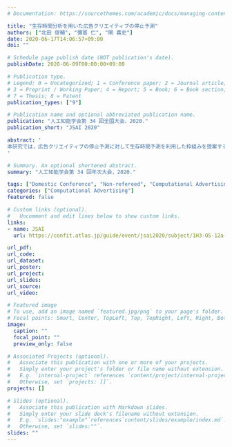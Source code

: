 ```yaml
---
# Documentation: https://sourcethemes.com/academic/docs/managing-content/

title: "生存時間分析を用いた広告クリエイティブの停止予測"
authors: ["北田 俊輔", "彌冨 仁", "関 喜史"]
date: 2020-06-17T14:06:57+09:00
doi: ""

# Schedule page publish date (NOT publication's date).
publishDate: 2020-06-09T00:00:00+09:00

# Publication type.
# Legend: 0 = Uncategorized; 1 = Conference paper; 2 = Journal article;
# 3 = Preprint / Working Paper; 4 = Report; 5 = Book; 6 = Book section;
# 7 = Thesis; 8 = Patent
publication_types: ["9"]

# Publication name and optional abbreviated publication name.
publication: "人工知能学会第 34 回全国大会，2020."
publication_short: "JSAI 2020"

abstract: '
本研究では，広告クリエイティブの停止予測に対して生存時間予測を利用した枠組みを提案する．広告クリエイティブの停止は配信効果の高いクリエイティブを選択するために重要なプロセスであるが支援する研究は未だ少ない．そこで深層学習を元にした広告クリエイティブを構成するさまざまな特徴量を考慮した生存時間予測の枠組みを提案する．この枠組みは "売上を元にした損失項の導入" と，"長期と短期をそれぞれを分割する 2 期間推定法の導入" という 2 つの大変効果の高い技術から構成される．提案する枠組みは株式会社 Gunosy から提供された 1,000,000 件の実世界における広告クリエイティブデータセットを用いて評価した．提案するマルチモーダルな DNN を元にした枠組みは従来手法よりも高い予測精度を実現した．2 期間推定法では短期モデルおよび長期モデル共に 20pt 程度の大幅な予測精度の改善を確認した．売上を元にした損失項を導入することで，さらに 3pt 程度の予測精度の向上を確認した．
'

# Summary. An optional shortened abstract.
summary: "人工知能学会第 34 回年次大会，2020."

tags: ["Domestic Conference", "Non-refereed", "Computational Advertising", "Gunosy Work"]
categories: ["Computational Advertising"]
featured: false

# Custom links (optional).
#   Uncomment and edit lines below to show custom links.
links:
- name: JSAI
  url: https://confit.atlas.jp/guide/event/jsai2020/subject/1H3-OS-12a-02/tables

url_pdf:
url_code:
url_dataset:
url_poster:
url_project:
url_slides:
url_source:
url_video:

# Featured image
# To use, add an image named `featured.jpg/png` to your page's folder. 
# Focal points: Smart, Center, TopLeft, Top, TopRight, Left, Right, BottomLeft, Bottom, BottomRight.
image:
  caption: ""
  focal_point: ""
  preview_only: false

# Associated Projects (optional).
#   Associate this publication with one or more of your projects.
#   Simply enter your project's folder or file name without extension.
#   E.g. `internal-project` references `content/project/internal-project/index.md`.
#   Otherwise, set `projects: []`.
projects: []

# Slides (optional).
#   Associate this publication with Markdown slides.
#   Simply enter your slide deck's filename without extension.
#   E.g. `slides:"example"`references`content/slides/example/index.md`.
#   Otherwise, set `slides:""`.
slides: ""
---
```


